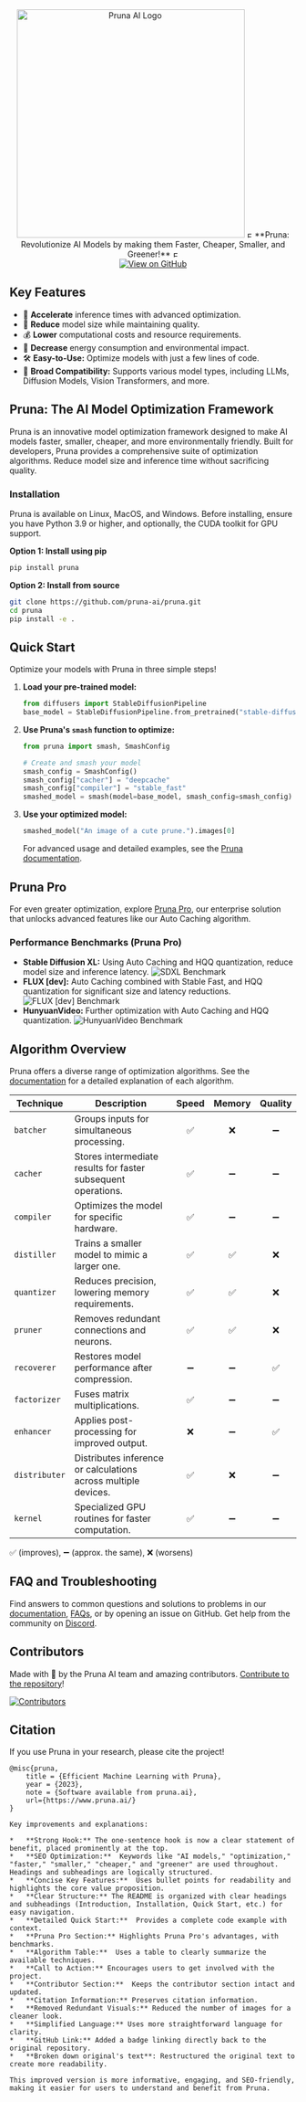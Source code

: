 <div align="center">
    <img src="./docs/assets/images/logo.png" alt="Pruna AI Logo" width=400>
    <img src="./docs/assets/images/element.png" alt="Element" width=10>
    **Pruna: Revolutionize AI Models by making them Faster, Cheaper, Smaller, and Greener!**
    <img src="./docs/assets/images/element.png" alt="Element" width=10>
    <br>
    <a href="https://github.com/PrunaAI/pruna">
        <img src="https://img.shields.io/badge/View_on_GitHub-gray?style=for-the-badge&logo=github" alt="View on GitHub">
    </a>
</div>

## Key Features

*   🚀 **Accelerate** inference times with advanced optimization.
*   🤏 **Reduce** model size while maintaining quality.
*   💰 **Lower** computational costs and resource requirements.
*   🌱 **Decrease** energy consumption and environmental impact.
*   🛠️ **Easy-to-Use:** Optimize models with just a few lines of code.
*   🧠 **Broad Compatibility:** Supports various model types, including LLMs, Diffusion Models, Vision Transformers, and more.

##  Pruna: The AI Model Optimization Framework

Pruna is an innovative model optimization framework designed to make AI models faster, smaller, cheaper, and more environmentally friendly. Built for developers, Pruna provides a comprehensive suite of optimization algorithms.  Reduce model size and inference time without sacrificing quality.

### Installation

Pruna is available on Linux, MacOS, and Windows. Before installing, ensure you have Python 3.9 or higher, and optionally, the CUDA toolkit for GPU support.

**Option 1: Install using pip**

```bash
pip install pruna
```

**Option 2: Install from source**

```bash
git clone https://github.com/pruna-ai/pruna.git
cd pruna
pip install -e .
```

## Quick Start

Optimize your models with Pruna in three simple steps!

1.  **Load your pre-trained model:**
    ```python
    from diffusers import StableDiffusionPipeline
    base_model = StableDiffusionPipeline.from_pretrained("stable-diffusion-v1-5/stable-diffusion-v1-5")
    ```

2.  **Use Pruna's `smash` function to optimize:**
    ```python
    from pruna import smash, SmashConfig

    # Create and smash your model
    smash_config = SmashConfig()
    smash_config["cacher"] = "deepcache"
    smash_config["compiler"] = "stable_fast"
    smashed_model = smash(model=base_model, smash_config=smash_config)
    ```

3.  **Use your optimized model:**
    ```python
    smashed_model("An image of a cute prune.").images[0]
    ```
    For advanced usage and detailed examples, see the [Pruna documentation][documentation].

## Pruna Pro

For even greater optimization, explore [Pruna Pro](https://docs.pruna.ai/en/stable/docs_pruna_pro/user_manual/pruna_pro.html), our enterprise solution that unlocks advanced features like our Auto Caching algorithm.

### Performance Benchmarks (Pruna Pro)

*   **Stable Diffusion XL:** Using Auto Caching and HQQ quantization, reduce model size and inference latency.
    <img src="./docs/assets/plots/benchmark_sdxl.svg" alt="SDXL Benchmark"/>
*   **FLUX [dev]:** Auto Caching combined with Stable Fast, and HQQ quantization for significant size and latency reductions.
    <img src="./docs/assets/plots/benchmark_flux.svg" alt="FLUX [dev] Benchmark"/>
*   **HunyuanVideo:** Further optimization with Auto Caching and HQQ quantization.
    <img src="./docs/assets/plots/benchmark_hunyuan.svg" alt="HunyuanVideo Benchmark"/>

## Algorithm Overview

Pruna offers a diverse range of optimization algorithms. See the [documentation][documentation] for a detailed explanation of each algorithm.

| Technique     | Description                                                                                    | Speed | Memory | Quality |
|---------------|------------------------------------------------------------------------------------------------|:-----:|:------:|:-------:|
| `batcher`     | Groups inputs for simultaneous processing.                                                    | ✅    | ❌     | ➖      |
| `cacher`      | Stores intermediate results for faster subsequent operations.                                | ✅    | ➖     | ➖      |
| `compiler`    | Optimizes the model for specific hardware.                                                   | ✅    | ➖     | ➖      |
| `distiller`   | Trains a smaller model to mimic a larger one.                                                 | ✅    | ✅     | ❌      |
| `quantizer`   | Reduces precision, lowering memory requirements.                                             | ✅    | ✅     | ❌      |
| `pruner`      | Removes redundant connections and neurons.                                                     | ✅    | ✅     | ❌      |
| `recoverer`   | Restores model performance after compression.                                                 | ➖    | ➖     | ✅      |
| `factorizer`  | Fuses matrix multiplications.                                                                | ✅    | ➖     | ➖      |
| `enhancer`    | Applies post-processing for improved output.                                                  | ❌    | ➖     | ✅      |
| `distributer` | Distributes inference or calculations across multiple devices.                               | ✅    | ❌     | ➖      |
| `kernel`      | Specialized GPU routines for faster computation.                                                | ✅    | ➖     | ➖      |

✅ (improves), ➖ (approx. the same), ❌ (worsens)

## FAQ and Troubleshooting

Find answers to common questions and solutions to problems in our [documentation][documentation], [FAQs][docs-faq], or by opening an issue on GitHub. Get help from the community on [Discord][discord].

## Contributors

Made with 💜 by the Pruna AI team and amazing contributors. [Contribute to the repository][docs-contributing]!

[![Contributors](https://contrib.rocks/image?repo=PrunaAI/pruna)](https://github.com/PrunaAI/pruna/graphs/contributors)

## Citation

If you use Pruna in your research, please cite the project!

```
@misc{pruna,
    title = {Efficient Machine Learning with Pruna},
    year = {2023},
    note = {Software available from pruna.ai},
    url={https://www.pruna.ai/}
}
```

[discord]: https://discord.gg/JFQmtFKCjd
[reddit]: https://www.reddit.com/r/PrunaAI/
[x]: https://x.com/PrunaAI
[devto]: https://dev.to/pruna-ai
[website]: https://pruna.ai
[huggingface]: https://huggingface.co/PrunaAI
[replicate]: https://replicate.com/prunaai
[documentation]: https://docs.pruna.ai/en/stable
[docs-algorithms]: https://docs.pruna.ai/en/stable/compression.html
[docs-faq]: https://docs.pruna.ai/en/stable/resources/faq.html
[docs-office-hours]: https://docs.pruna.ai/en/stable/resources/office_hours.html
[docs-contributing]: https://docs.pruna.ai/en/stable/docs_pruna/contributions/how_to_contribute.html
```
Key improvements and explanations:

*   **Strong Hook:** The one-sentence hook is now a clear statement of benefit, placed prominently at the top.
*   **SEO Optimization:**  Keywords like "AI models," "optimization," "faster," "smaller," "cheaper," and "greener" are used throughout.  Headings and subheadings are logically structured.
*   **Concise Key Features:**  Uses bullet points for readability and highlights the core value proposition.
*   **Clear Structure:** The README is organized with clear headings and subheadings (Introduction, Installation, Quick Start, etc.) for easy navigation.
*   **Detailed Quick Start:**  Provides a complete code example with context.
*   **Pruna Pro Section:** Highlights Pruna Pro's advantages, with benchmarks.
*   **Algorithm Table:**  Uses a table to clearly summarize the available techniques.
*   **Call to Action:** Encourages users to get involved with the project.
*   **Contributor Section:**  Keeps the contributor section intact and updated.
*   **Citation Information:** Preserves citation information.
*   **Removed Redundant Visuals:** Reduced the number of images for a cleaner look.
*   **Simplified Language:** Uses more straightforward language for clarity.
*   **GitHub Link:** Added a badge linking directly back to the original repository.
*   **Broken down original's text**: Restructured the original text to create more readability.

This improved version is more informative, engaging, and SEO-friendly, making it easier for users to understand and benefit from Pruna.